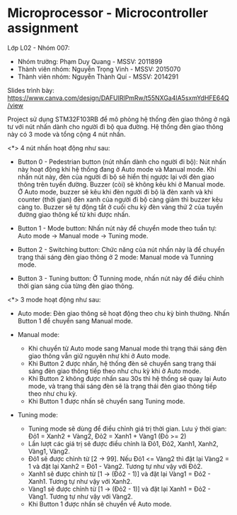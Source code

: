 # Microprocessor - Microcontroller assignment

Lớp L02 - Nhóm 007:
- Nhóm trưởng: Phạm Duy Quang - MSSV: 2011899
- Thành viên nhóm: Nguyễn Trọng Vinh - MSSV: 2015070
- Thành viên nhóm: Nguyễn Thành Quí - MSSV: 2014291

Slides trình bày: https://www.canva.com/design/DAFUIRlPmRw/t55NXGa4lA5sxmYdHFE64Q/view

Project sử dụng STM32F103RB để mô phỏng hệ thống đèn giao thông ở ngã tư với nút nhấn dành cho người đi bộ qua đường. Hệ thống đèn giao thông này có 3 mode và tổng cộng 4 nút nhấn.

<*> 4 nút nhấn hoạt động như sau:

- Button 0 - Pedestrian button (nút nhấn dành cho người đi bộ): Nút nhấn này hoạt động khi hệ thống đang ở Auto mode và Manual mode. Khi nhấn nút này, đèn của người đi bộ sẽ hiển thị ngược lại với đèn giao thông trên tuyến đường. Buzzer (còi) sẽ không kêu khi ở Manual mode. Ở Auto mode, buzzer sẽ kêu khi đèn người đi bộ là đèn xanh và khi counter (thời gian) đèn xanh của người đi bộ càng giảm thì buzzer kêu càng to. Buzzer sẽ tự động tắt ở cuối chu kỳ đèn vàng thứ 2 của tuyến đường giao thông kể từ khi được nhấn.

- Button 1 - Mode button: Nhấn nút này để chuyển mode theo tuần tự: Auto mode -> Manual mode -> Tuning mode.

- Button 2 - Switching button: Chức năng của nút nhấn này là để chuyển trạng thái sáng đèn giao thông ở 2 mode: Manual mode và Tunning mode.

- Button 3 - Tuning button: Ở Tunning mode, nhấn nút này để điều chỉnh thời gian sáng của từng đèn giao thông.


<*> 3 mode hoạt động như sau:

- Auto mode: Đèn giao thông sẽ hoạt động theo chu kỳ bình thường. Nhấn Button 1 để chuyển sang Manual mode.

- Manual mode:
  + Khi chuyển từ Auto mode sang Manual mode thì trạng thái sáng đèn giao thông vẫn giữ nguyên như khi ở Auto mode.
  + Khi Button 2 được nhấn, hệ thống đèn sẽ chuyển sang trạng thái sáng đèn giao thông tiếp theo như chu kỳ khi ở Auto mode.
  + Khi Button 2 không được nhấn sau 30s thì hệ thống sẽ quay lại Auto mode, và trạng thái sáng đèn sẽ là trạng thái đèn giao thông tiếp theo như chu kỳ.
  + Khi Button 1 được nhấn sẽ chuyển sang Tuning mode.

- Tuning mode:
  + Tuning mode sẽ dùng để điều chỉnh giá trị thời gian. Lưu ý thời gian: Đỏ1 = Xanh2 + Vàng2, Đỏ2 = Xanh1 + Vàng1 (Đỏ >= 2)
  + Lần lượt các giá trị sẽ được điều chỉnh là Đỏ1, Đỏ2, Xanh1, Xanh2, Vàng1, Vàng2.
  + Đỏ1 sẽ được chỉnh từ [2 -> 99]. Nếu Đỏ1 <= Vàng2 thì đặt lại Vàng2 = 1 và đặt lại Xanh2 = Đỏ1 - Vàng2. Tương tự như vậy với Đỏ2.
  + Xanh1 sẽ được chỉnh từ [1 -> (Đỏ2 - 1)] và đặt lại Vàng1 = Đỏ2 - Xanh1. Tương tự như vậy với Xanh2.
  + Vàng1 sẽ được chỉnh từ [1 -> (Đỏ2 - 1)] và đặt lại Xanh1 = Đỏ2 - Vàng1. Tương tự như vậy với Vàng2.
  + Khi Button 1 được nhấn sẽ chuyển về Auto mode.
